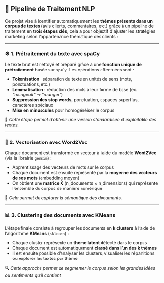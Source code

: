## 🧠 Pipeline de Traitement NLP

Ce projet vise à identifier automatiquement les **thèmes présents dans un corpus de textes** (avis clients, commentaires, etc.) grâce à un pipeline de traitement en **trois étapes clés**, cela a pour objectif d'ajuster les stratégies marketing selon l'appartenance thématique des clients  :

---

### ⚙️ 1. Prétraitement du texte avec spaCy

Le texte brut est nettoyé et préparé grâce à une **fonction unique de prétraitement** basée sur `spaCy`. Les opérations effectuées sont :

- **Tokenisation** : séparation du texte en unités de sens (mots, ponctuations, etc.)
- **Lemmatisation** : réduction des mots à leur forme de base (ex. *"mangeait"* → *"manger"*)
- **Suppression des stop words**, ponctuation, espaces superflus, caractères spéciaux
- **Mise en minuscules** pour homogénéiser le corpus

🔧 *Cette étape permet d’obtenir une version standardisée et exploitable des textes.*

---

### 📐 2. Vectorisation avec Word2Vec

Chaque document est transformé en vecteur à l’aide du modèle **Word2Vec** (via la librairie `gensim`) :

- Apprentissage des vecteurs de mots sur le corpus
- Chaque document est ensuite représenté par la **moyenne des vecteurs de ses mots** (embedding moyen)
- On obtient une **matrice X** (n_documents × n_dimensions) qui représente l’ensemble du corpus de manière numérique

🧩 *Cela permet de capturer la sémantique des documents.*

---

### 📊 3. Clustering des documents avec KMeans

L’étape finale consiste à regrouper les documents en **k clusters** à l’aide de l’algorithme **KMeans** (`sklearn`) :

- Chaque cluster représente un **thème latent** détecté dans le corpus
- Chaque document est automatiquement **classé dans l’un des k thèmes**
- Il est ensuite possible d’analyser les clusters, visualiser les répartitions ou explorer les textes par thème

🔍 *Cette approche permet de segmenter le corpus selon les grandes idées ou sentiments qu’il contient.*
